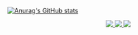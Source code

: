 <!-- Header -->

<!-- 统计卡片 -->
[![Anurag's GitHub stats](https://github-readme-stats.vercel.app/api?username=kanzakid&theme=dracula)](https://github.com/anuraghazra/github-readme-stats)

<!-- Social Links with Fancy Icons -->
<div align="center">
  <a href="https://space.bilibili.com/24449466">
    <img src="https://img.shields.io/badge/Bilibili-%E5%93%94%E5%93%A9%E5%93%94%E5%93%A9-00A1D6?style=for-the-badge&logo=bilibili&logoColor=white"/>
  </a>
  <a href="mailto:kanzakid@qq.com">
    <img src="https://img.shields.io/badge/Email-Contact_Me-D14836?style=for-the-badge&logo=gmail&logoColor=white"/>
  </a>
  <img src="https://img.shields.io/badge/Status-Coding...-87CF3E?style=for-the-badge&logo=visual-studio-code&logoColor=white"/>
</div>
